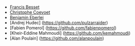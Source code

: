 * [Francis Besset](https://github.com/francisbesset)
* [Christophe Coevoet](https://github.com/stof)
* [Benjamin Eberlei](https://github.com/beberlei)
* [Andrej Hudec] (https://github.com/pulzarraider)
* [Fabien Pomerol] (https://github.com/fabienpomerol)
* [Kheir-Eddine Mahmoudi] (https://github.com/kemahmoudi)
* [Alan Poulain] (https://github.com/alanpoulain)